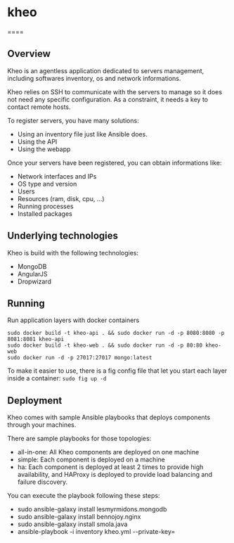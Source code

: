 # kheo
====

## Overview
Kheo is an agentless application dedicated to servers management, including softwares inventory, os and network informations.

Kheo relies on SSH to communicate with the servers to manage so it does not need any specific configuration. As a constraint, it needs a key to contact remote hosts.

To register servers, you have many solutions:
- Using an inventory file just like Ansible does.
- Using the API
- Using the webapp

Once your servers have been registered, you can obtain informations like:
- Network interfaces and IPs
- OS type and version
- Users
- Resources (ram, disk, cpu, ...)
- Running processes
- Installed packages

## Underlying technologies
Kheo is build with the following technologies:
- MongoDB
- AngularJS
- Dropwizard   

## Running
Run application layers with docker containers
```
sudo docker build -t kheo-api . && sudo docker run -d -p 8080:8080 -p 8081:8081 kheo-api
sudo docker build -t kheo-web . && sudo docker run -d -p 80:80 kheo-web
sudo docker run -d -p 27017:27017 mongo:latest
```

To make it easier to use, there is a fig config file that let you start each layer inside a container:
`sudo fig up -d`

## Deployment
Kheo comes with sample Ansible playbooks that deploys components through your machines.

There are sample playbooks for those topologies:
- all-in-one: All Kheo components are deployed on one machine
- simple: Each component is deployed on a machine
- ha: Each component is deployed at least 2 times to provide high availability, and HAProxy is deployed to provide load balancing and failure discovery.

You can execute the playbook following these steps:
- sudo ansible-galaxy install lesmyrmidons.mongodb
- sudo ansible-galaxy install bennojoy.nginx
- sudo ansible-galaxy install smola.java
- ansible-playbook -i inventory kheo.yml --private-key=<key>

